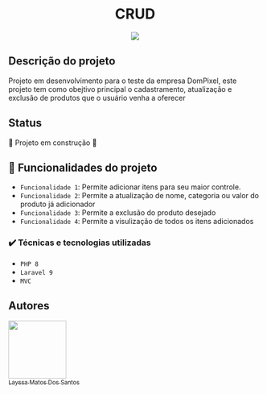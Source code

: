 <h1 align="center">CRUD</h1>

<p align="center">
<img src="http://img.shields.io/static/v1?label=STATUS&message=EM%20DESENVOLVIMENTO&color=GREEN&style=for-the-badge"/>
</p>

## Descrição do projeto

Projeto em desenvolvimento para o teste da empresa DomPixel, este projeto tem como obejtivo principal o cadastramento, atualização e exclusão de produtos que o usuário venha a oferecer

## Status

:construction: Projeto em construção :construction:

## :hammer: Funcionalidades do projeto

- `Funcionalidade 1`: Permite adicionar itens para seu maior controle.
- `Funcionalidade 2`: Permite a atualização de nome, categoria ou valor do produto já adicionador
- `Funcionalidade 3`: Permite a exclusão do produto desejado
- `Funcionalidade 4`: Permite a visulização de todos os itens adicionados

### ✔️ Técnicas e tecnologias utilizadas

- ``PHP 8``
- ``Laravel 9``
- ``MVC``

## Autores

[<img src="https://avatars.githubusercontent.com/u/85191550?s=400&u=73751f9e1ae3d32ccb64d2dbdf04484f77b83e0c&v=4" width=115><br><sub>Layssa Matos Dos Santos</sub>](https://github.com/LayssaMatos29) 
